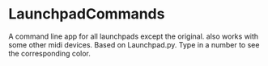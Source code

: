 # LaunchpadCommands
A command line app for all launchpads except the original. also works with some other midi devices.
Based on Launchpad.py.
Type in a number to see the corresponding color.

